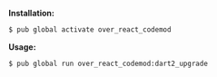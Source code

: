 **Installation:**

```bash
$ pub global activate over_react_codemod
```

**Usage:**

```bash
$ pub global run over_react_codemod:dart2_upgrade
```